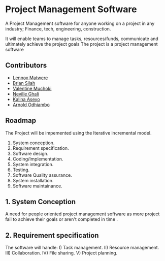# Project Management Software

A Project Management software for anyone working on a project in any industry; Finance, tech, engineering, construction.

It will enable teams to manage tasks, resources/funds, communicate and ultimately achieve the project goals
The project is a project management software



## Contributors

- [Lennox Matwere](https://www.github.com/strucker-eth/About-me)
- [Brian Silah](https://github.com/unpervertedkid)
- [Valentine Muchoki](https://github.com/strucker-eth/Project-305)
- [Neville Ghali](https://www.github.com/neville-pillipe)
- [Kalina Aseyo](https://github.com/strucker-eth/Project-305)
- [Arnold Odhiambo](https://github.com/strucker-eth/Project-305)



## Roadmap
The Project will be impemented using the Iterative incremental model.
1. System conception.
2. Requirement specification.
3. Software design.
4. Coding/Implementation.
5. System integration.
6. Testing.
7. Software Quality assurance.
8. System installation.
9. Software maintainance.




 
## 1. System Conception
A need for people oriented project management software as more project fail to achieve their goals or aren't completed in time .

## 2. Requirement specification
The software will handle:
I) Task management.
II) Resource management.
III) Collaboration.
IV) File sharing.
V) Project planning.

